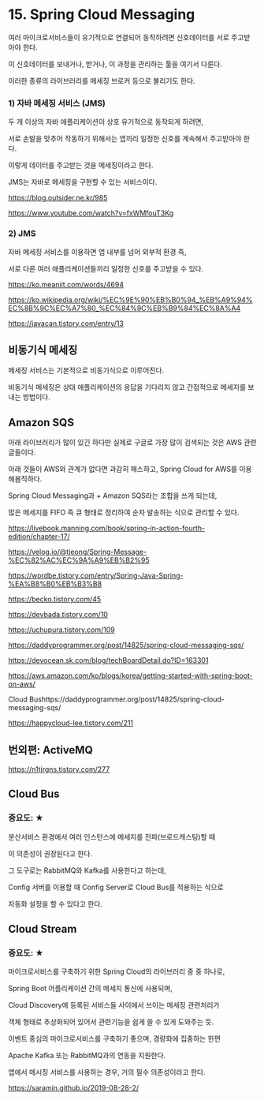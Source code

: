 
# 15. Spring Cloud Messaging

여러 마이크로서비스들이 유기적으로 연결되어 동작하려면 신호데이터를 서로 주고받아야 한다.

이 신호데이터를 보내거나, 받거나, 이 과정을 관리하는 툴을 여기서 다룬다.

이러한 종류의 라이브러리를 메세징 브로커 등으로 불리기도 한다.




### 1) 자바 메세징 서비스 (JMS)

두 개 이상의 자바 애플리케이션이 상호 유기적으로 동작되게 하려면,

서로 손발을 맞추어 작동하기 위해서는 앱끼리 일정한 신호를 계속해서 주고받아야 한다.

이렇게 데이터를 주고받는 것을 메세징이라고 한다.

JMS는 자바로 메세징을 구현할 수 있는 서비스이다.

https://blog.outsider.ne.kr/985

https://www.youtube.com/watch?v=fxWMfouT3Kg



### 2) JMS

자바 메세징 서비스를 이용하면 앱 내부를 넘어 외부적 환경 즉,

서로 다른 여러 애플리케이션들끼리 일정한 신호를 주고받을 수 있다.

https://ko.meaniit.com/words/4694

https://ko.wikipedia.org/wiki/%EC%9E%90%EB%B0%94_%EB%A9%94%EC%8B%9C%EC%A7%80_%EC%84%9C%EB%B9%84%EC%8A%A4

https://javacan.tistory.com/entry/13



## 비동기식 메세징

메세징 서비스는 기본적으로 비동기식으로 이루어진다.

비동기식 메세징은 상대 애플리케이션의 응답을 기다리지 않고 간접적으로 메세지를 보내는 방법이다.   



## Amazon SQS

아래 라이브러리가 많이 있긴 하다만 실제로 구글로 가장 많이 검색되는 것은 AWS 관련 글들이다.

아래 것들이 AWS와 관계가 없다면 과감히 패스하고, Spring Cloud for AWS를 이용해봄직하다.

Spring Cloud Messaging과 + Amazon SQS라는 조합을 쓰게 되는데,

많은 메세지를 FIFO 즉 큐 형태로 정리하여 순차 발송하는 식으로 관리할 수 있다.

https://livebook.manning.com/book/spring-in-action-fourth-edition/chapter-17/

https://velog.io/@tjeong/Spring-Message-%EC%82%AC%EC%9A%A9%EB%B2%95

https://wordbe.tistory.com/entry/Spring-Java-Spring-%EA%B8%B0%EB%B3%B8

https://becko.tistory.com/45

https://devbada.tistory.com/10

https://uchupura.tistory.com/109

https://daddyprogrammer.org/post/14825/spring-cloud-messaging-sqs/

https://devocean.sk.com/blog/techBoardDetail.do?ID=163301

https://aws.amazon.com/ko/blogs/korea/getting-started-with-spring-boot-on-aws/

Cloud Bushttps://daddyprogrammer.org/post/14825/spring-cloud-messaging-sqs/

https://happycloud-lee.tistory.com/211



## 번외편: ActiveMQ

https://n1tjrgns.tistory.com/277



## Cloud Bus

### 중요도: ★

분산서비스 환경에서 여러 인스턴스에 메세지를 전파(브로드캐스팅)할 때

이 의존성이 권장된다고 한다.

그 도구로는 RabbitMQ와 Kafka를 사용한다고 하는데,

Config 서버를 이용할 때 Config Server로 Cloud Bus를 적용하는 식으로

자동화 설정을 할 수 있다고 한다.




## Cloud Stream

### 중요도: ★

마이크로서비스를 구축하기 위한 Spring Cloud의 라이브러리 중 중 하나로,

Spring Boot 어플리케이션 간의 메세지 통신에 사용되며,

Cloud Discovery에 등록된 서비스들 사이에서 쓰이는 메세징 관련처리가

객체 형태로 추상화되어 있어서 관련기능을 쉽게 쓸 수 있게 도와주는 듯.

이벤트 중심의 마이크로서비스를 구축하기 좋으며, 경량화에 집중하는 한편

Apache Kafka 또는 RabbitMQ과의 연동을 지원한다.

앱에서 메시징 서비스를 사용하는 경우, 거의 필수 의존성이라고 한다.

https://saramin.github.io/2019-08-28-2/
